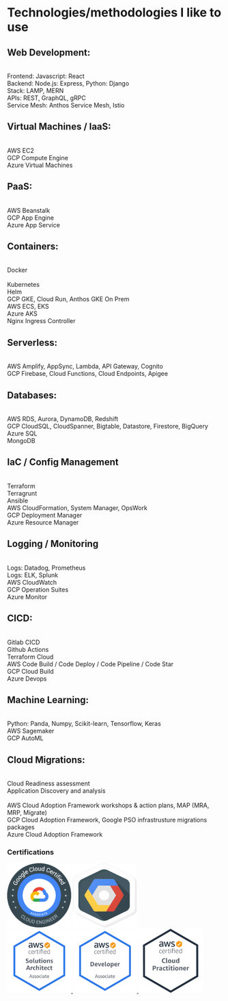 

# Technologies/methodologies I like to use

## Web Development:
<br /> Frontend: Javascript: React
<br /> Backend: Node.js: Express, Python: Django
<br /> Stack: LAMP, MERN
<br /> APIs: REST, GraphQL, gRPC
<br /> Service Mesh: Anthos Service Mesh, Istio

## Virtual Machines / IaaS:
<br /> AWS EC2
<br /> GCP Compute Engine
<br /> Azure Virtual Machines

## PaaS:
<br /> AWS Beanstalk
<br /> GCP App Engine
<br /> Azure App Service

## Containers:
<br /> Docker
<br /><br /> Kubernetes
<br /> Helm
<br /> GCP GKE, Cloud Run, Anthos GKE On Prem
<br /> AWS ECS, EKS
<br /> Azure AKS
<br /> Nginx Ingress Controller

## Serverless:
<br /> AWS Amplify, AppSync, Lambda, API Gateway, Cognito
<br /> GCP Firebase, Cloud Functions, Cloud Endpoints, Apigee

## Databases:
<br /> AWS RDS, Aurora, DynamoDB, Redshift
<br /> GCP CloudSQL, CloudSpanner, Bigtable, Datastore, Firestore, BigQuery
<br /> Azure SQL
<br /> MongoDB

## IaC / Config Management
<br /> Terraform
<br /> Terragrunt
<br /> Ansible
<br /> AWS CloudFormation, System Manager, OpsWork
<br /> GCP Deployment Manager
<br /> Azure Resource Manager

## Logging / Monitoring
<br /> Logs: Datadog, Prometheus
<br /> Logs: ELK, Splunk
<br /> AWS CloudWatch
<br /> GCP Operation Suites
<br /> Azure Monitor
## CICD:
<br /> Gitlab CICD
<br /> Github Actions
<br /> Terraform Cloud
<br /> AWS Code Build / Code Deploy / Code Pipeline / Code Star
<br /> GCP Cloud Build
<br /> Azure Devops

## Machine Learning:
<br /> Python: Panda, Numpy, Scikit-learn, Tensorflow, Keras
<br /> AWS Sagemaker
<br /> GCP AutoML

## Cloud Migrations:
<br /> Cloud Readiness assessment
<br /> Application Discovery and analysis
<br /> <br /> AWS Cloud Adoption Framework workshops & action plans, MAP (MRA, MRP, Migrate)
<br /> GCP Cloud Adoption Framework, Google PSO infrastrusture migrations packages
<br /> Azure Cloud Adoption Framework

### Certifications
<img src="images/GCPACE.png?raw=true" height="150" width="150"/>
<a href="https://www.qwiklabs.com/public_profiles/06b357b8-6821-485b-b811-fa29cee6a4c5">
<img src="images/GCPLAB.png?raw=true" height="150" width="150"/>
<a href="https://www.credential.net/ec5b3adf-d241-4171-bbf1-1272f3857c99">
</a>
<br/>
<a href="https://www.certmetrics.com/amazon/public/badge.aspx?i=1&t=c&d=2019-12-16&ci=AWS01139510">
<img src="images/AWSSA.png?raw=true" height="150" width="150"/>
</a>
<a href="https://www.certmetrics.com/amazon/public/badge.aspx?i=2&t=c&d=2020-01-30&ci=AWS01139510">
<img src="images/AWSDEV.png?raw=true" height="150" width="150"/>
</a>
<a href="https://www.certmetrics.com/amazon/public/badge.aspx?i=9&t=c&d=2019-11-20&ci=AWS01139510">
<img src="images/AWSCP.png?raw=true" height="150" width="150"/>
</a>


